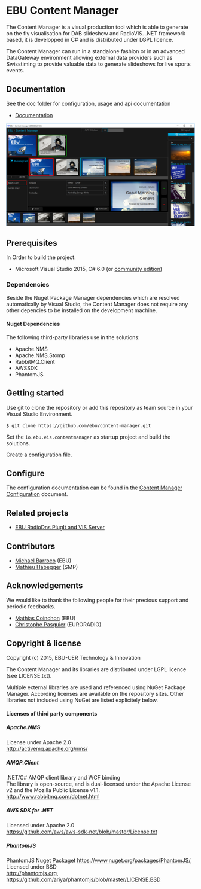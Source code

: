 # EBU Content Manager


The Content Manager is a visual production tool which is able to generate on the fly 
visualisation for DAB slideshow and RadioVIS. 
.NET framework based, it is developped in C# and is distributed under LGPL licence.

The Content Manager can run in a standalone fashion or in an advanced DataGateway environment
allowing external data providers such as Swisstiming to provide valuable data to generate
slideshows for live sports events.

## Documentation

See the	doc folder for configuration, usage and api documentation

* [Documentation](doc)

![EBU Content Manager](doc/img/cm_screenshot.png)

## Prerequisites

In Order to build the project:

* Microsoft Visual Studio 2015, C# 6.0 
(or [community edition](https://www.visualstudio.com/en-us/products/visual-studio-community-vs.aspx))

### Dependencies

Beside the Nuget Package Manager dependencies which are resolved automatically by Visual Studio, the Content Manager
does not require any other depencies to be installed on the development machine.

#### Nuget Dependencies

The following third-party libraries use in the solutions:

* Apache.NMS
* Apache.NMS.Stomp
* RabbitMQ.Client
* AWSSDK
* PhantomJS


## Getting started

Use git to clone the repository or add this repository as team source in your Visual Studio Environment.

    $ git clone https://github.com/ebu/content-manager.git

Set the `io.ebu.eis.contentmanager` as startup project and build the solutions.

Create a configuration file.


## Configure

The configuration documentation can be found in the 
[Content Manager Configuration](doc/Configuration.md) document.


## Related projects

* [EBU RadioDns PlugIt and VIS Server](https://github.com/ebu/radiodns-plugit)


## Contributors

* [Michael Barroco](https://github.com/barroco) (EBU)
* [Mathieu Habegger](https://github.com/mhabegger) (SMP)


## Acknowledgements

We would like to thank the following people for their precious support and periodic feedbacks.

* [Mathias Coinchon](https://github.com/coinchon) (EBU)
* [Christophe Pasquier](https://twitter.com/SportOnRadio) (EURORADIO)


## Copyright & license

Copyright (c) 2015, EBU-UER Technology & Innovation

The Content Manager and its libraries are distributed under LGPL licence (see LICENSE.txt).

Multiple external libraries are used and referenced using NuGet Package Manager.
According licenses are available on the repository sites. 
Other libraries not included using NuGet are listed explicitely below.

#### Licenses of third party components

##### Apache.NMS
License under Apache 2.0  
http://activemq.apache.org/nms/

##### AMQP.Client
.NET/C# AMQP client library and WCF binding  
The library is open-source, and is dual-licensed under the Apache License v2 and the Mozilla Public License v1.1.  
http://www.rabbitmq.com/dotnet.html

##### AWS SDK for .NET
Licensed under Apache 2.0  
https://github.com/aws/aws-sdk-net/blob/master/License.txt

##### PhantomJS
PhantomJS Nuget Packaget https://www.nuget.org/packages/PhantomJS/,   
Licensed under BSD  
http://phantomjs.org, https://github.com/ariya/phantomjs/blob/master/LICENSE.BSD

